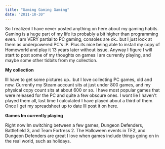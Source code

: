 ```yaml
---
title: "Gaming Gaming Gaming"
date: "2011-10-30"
---
```


So I realized I have never posted anything on here about my gaming habits. Gaming is a huge part of my life its probably a bit higher than programming even. I am VERY partial to PC gaming, consoles are ok.. but I just look at them as underpowered PC's :P. Plus its nice being able to install my copy of Homeworld and play it 13 years later without issue. Anyway I figure I will start to post some of my thoughts on games I am currently playing, and maybe some other tidbits from my collection.

**My collection**

Ill have to get some pictures up.. but I love collecting PC games, old and new. Currently my Steam account sits at just under 800 games, and my physical copy count sits at about 600 or so. I have most popular games that were released for the PC and quite a few obscure ones. I wont lie I haven't played them all, last time I calculated I have played about a third of them. Once I get my spreadsheet up to date Ill post it on here.

**Games Im currently playing**

Right now Im switching between a few games, Dungeon Defenders, Battlefield 3, and Team Fortress 2. The Halloween events in TF2, and Dungeon Defenders are great I love when games include things going on in the real world, such as holidays.

